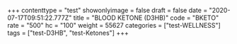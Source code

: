 +++
contenttype = "test"
showonlyimage = false
draft = false
date = "2020-07-17T09:51:22.777Z"
title = "BLOOD KETONE (D3HB)"
code = "BKETO"
rate = "500"
hc = "100"
weight = 55627
categories = ["test-WELLNESS"]
tags = ["test-D3HB", "test-Ketones"]
+++

